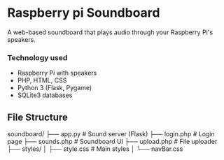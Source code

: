 # Raspberry pi Soundboard

A web-based soundboard that plays audio through your Raspberry Pi's speakers. 

### Technology used
- Raspberry Pi with speakers
- PHP, HTML, CSS
- Python 3 (Flask, Pygame)
- SQLite3 databases

## File Structure

soundboard/
├── app.py                 # Sound server (Flask)
├── login.php              # Login page
├── sounds.php             # Soundboard UI
├── upload.php             # File uploader
├── styles/
│   ├── style.css          # Main styles
│   └── navBar.css
